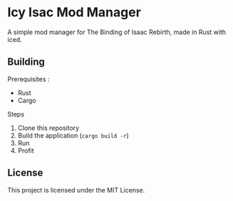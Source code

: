 # Icy Isac Mod Manager
A simple mod manager for The Binding of Isaac Rebirth, made in Rust with iced.

## Building
Prerequisites :
- Rust
- Cargo

Steps
1. Clone this repository
2. Build the application (`cargo build -r`)
3. Run
4. Profit

## License
This project is licensed under the MIT License.
